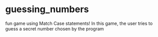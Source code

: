 # guessing_numbers
fun game using Match Case statements! In this game, the user tries to guess a secret number chosen by the program
